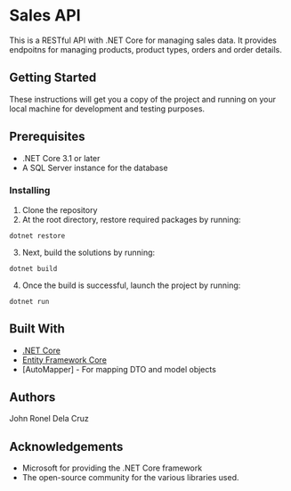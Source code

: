 # Sales API

This is a RESTful API with .NET Core for managing sales data. It provides endpoitns for managing products, product types, orders and order details.

## Getting Started

These instructions will get you a copy of the project and running on your local machine for development and testing purposes.

## Prerequisites

* .NET Core 3.1 or later
* A SQL Server instance for the database

### Installing

1. Clone the repository
2. At the root directory, restore required packages by running:
```
dotnet restore
```

3. Next, build the solutions by running:
```
dotnet build
```

4. Once the build is successful, launch the project by running:
```
dotnet run
```

## Built With

* [.NET Core](https://dotnet.microsoft.com/download)
* [Entity Framework Core](https://docs.microsoft.com/en-us/ef/core)
* [AutoMapper] - For mapping DTO and model objects

## Authors

John Ronel Dela Cruz

## Acknowledgements
* Microsoft for providing the .NET Core framework
* The open-source community for the various libraries used.
